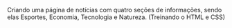 Criando uma página de notícias com quatro seções de informações, sendo elas Esportes, Economia, Tecnologia e Natureza. (Treinando o HTML e CSS)
